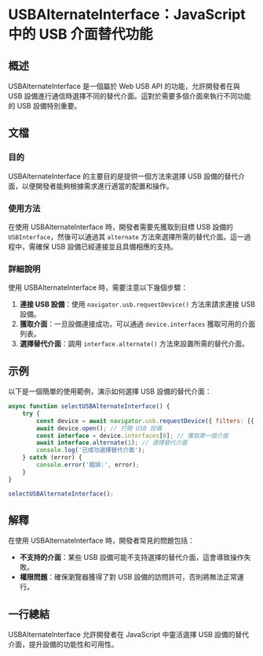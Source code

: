 <!--
Meta Description: # USBAlternateInterface：JavaScript 中的 USB 介面替代功能 ## 概述 USBAlternateInterface 是一個屬於 Web USB API 的功能，允許開發者在與 USB 設備進行通信時選擇不同的替代介面。這對於需要多個介面來執行不同功能的 USB ...
Meta Keywords: usb, usbalternateinterface, device, javascript, 設備的替代介面
-->

# USBAlternateInterface：JavaScript 中的 USB 介面替代功能

## 概述
USBAlternateInterface 是一個屬於 Web USB API 的功能，允許開發者在與 USB 設備進行通信時選擇不同的替代介面。這對於需要多個介面來執行不同功能的 USB 設備特別重要。

## 文檔
### 目的
USBAlternateInterface 的主要目的是提供一個方法來選擇 USB 設備的替代介面，以便開發者能夠根據需求進行適當的配置和操作。

### 使用方法
在使用 USBAlternateInterface 時，開發者需要先獲取到目標 USB 設備的 `USBInterface`，然後可以通過其 `alternate` 方法來選擇所需的替代介面。這一過程中，需確保 USB 設備已經連接並且具備相應的支持。

### 詳細說明
使用 USBAlternateInterface 時，需要注意以下幾個步驟：
1. **連接 USB 設備**：使用 `navigator.usb.requestDevice()` 方法來請求連接 USB 設備。
2. **獲取介面**：一旦設備連接成功，可以通過 `device.interfaces` 獲取可用的介面列表。
3. **選擇替代介面**：調用 `interface.alternate()` 方法來設置所需的替代介面。

## 示例
以下是一個簡單的使用範例，演示如何選擇 USB 設備的替代介面：

```javascript
async function selectUSBAlternateInterface() {
    try {
        const device = await navigator.usb.requestDevice({ filters: [{ vendorId: 0x1234 }] });
        await device.open(); // 打開 USB 設備
        const interface = device.interfaces[0]; // 獲取第一個介面
        await interface.alternate(1); // 選擇替代介面
        console.log('已成功選擇替代介面');
    } catch (error) {
        console.error('錯誤:', error);
    }
}

selectUSBAlternateInterface();
```

## 解釋
在使用 USBAlternateInterface 時，開發者常見的問題包括：
- **不支持的介面**：某些 USB 設備可能不支持選擇的替代介面，這會導致操作失敗。
- **權限問題**：確保瀏覽器獲得了對 USB 設備的訪問許可，否則將無法正常運行。

## 一行總結
USBAlternateInterface 允許開發者在 JavaScript 中靈活選擇 USB 設備的替代介面，提升設備的功能性和可用性。